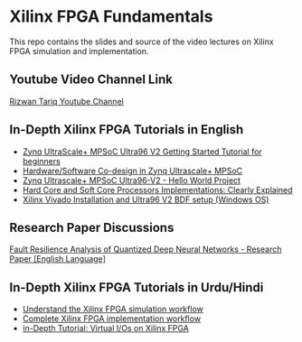 
# Xilinx FPGA Fundamentals

This repo contains the slides and source of the video lectures on Xilinx FPGA simulation and implementation. 


## Youtube Video Channel Link
[Rizwan Tariq Youtube Channel](https://www.youtube.com/channel/UCmssWsJvnmJ_8dPjx4XToZg)

## In-Depth Xilinx FPGA Tutorials in English

- [Zynq UltraScale+ MPSoC Ultra96 V2 Getting Started Tutorial for beginners](https://youtu.be/-PUjejgk9Dc)
 - [Hardware/Software Co-design in Zynq Ultrascale+ MPSoC](https://youtu.be/xb7QBuBZuvI) 
 - [Zynq Ultrascale+ MPSoC Ultra96-V2 - Hello World Project](https://youtu.be/bs3bzgAZqqw) 
 - [Hard Core and Soft Core Processors Implementations: Clearly Explained](https://youtu.be/EboDWd8CSlw) 
 - [Xilinx Vivado Installation and Ultra96 V2 BDF setup (Windows OS)](https://youtu.be/eXuHADE2Buw)



## Research Paper Discussions
[Fault Resilience Analysis of Quantized Deep Neural Networks - Research Paper [English Language]](https://youtu.be/VFGyQ4OUrLo)


## In-Depth Xilinx FPGA Tutorials in Urdu/Hindi

 - [Understand the Xilinx FPGA simulation workflow](https://youtu.be/6ZiiHH0uwwA)
  -  [Complete Xilinx FPGA implementation workflow](https://youtu.be/87RlL-8NtUQ)
  -  [in-Depth Tutorial: Virtual I/Os on Xilinx FPGA](https://youtu.be/uA6YYCgmMI0)
  
  
